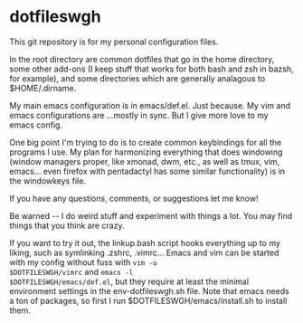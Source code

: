 dotfileswgh
===========

This git repository is for my personal configuration files.

In the root directory are common dotfiles that go in the home directory, some other add-ons (I keep stuff that works for both bash and zsh in bazsh, for example), and some directories which are generally analagous to $HOME/.dirname.

My main emacs configuration is in emacs/def.el.  Just because.  My vim and emacs configurations are ...mostly in sync.  But I give more love to my emacs config.

One big point I'm trying to do is to create common keybindings for all the programs I use.  My plan for harmonizing everything that does windowing (window managers proper, like xmonad, dwm, etc., as well as tmux, vim, emacs... even firefox with pentadactyl has some similar functionality) is in the windowkeys file.

If you have any questions, comments, or suggestions let me know!

Be warned -- I do weird stuff and experiment with things a lot.  You may find things that you think are crazy.

If you want to try it out, the linkup.bash script hooks everything up to my liking, such as symlinking .zshrc, .vimrc...  Emacs and vim can be started with my config without fuss with <code>vim -u $DOTFILESWGH/vimrc</code> and <code>emacs -l $DOTFILESWGH/emacs/def.el</code>, but they require at least the minimal environment settings in the env-dotfileswgh.sh file.  Note that emacs needs a ton of packages, so first I run $DOTFILESWGH/emacs/install.sh to install them.


